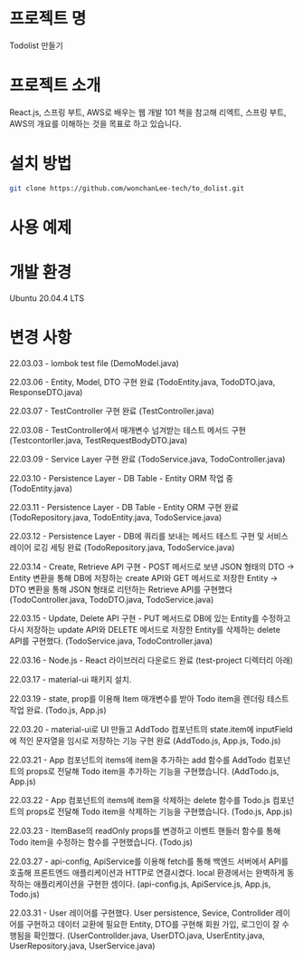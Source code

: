 # 프로젝트 명
Todolist 만들기

# 프로젝트 소개
React.js, 스프링 부트, AWS로 배우는 웹 개발 101 책을 참고해 리엑트, 스프링 부트, AWS의 개요를 이해하는 것을 목표로 하고 있습니다.

# 설치 방법
```bash
git clone https://github.com/wonchanLee-tech/to_dolist.git
```

# 사용 예제


# 개발 환경
Ubuntu 20.04.4 LTS

# 변경 사항

22.03.03 - lombok test file (DemoModel.java)

22.03.06 - Entity, Model, DTO 구현 완료 (TodoEntity.java, TodoDTO.java, ResponseDTO.java)

22.03.07 - TestController 구현 완료 (TestController.java)

22.03.08 - TestController에서 매개변수 넘겨받는 테스트 메서드 구현 (Testcontorller.java, TestRequestBodyDTO.java)

22.03.09 - Service Layer 구현 완료 (TodoService.java, TodoController.java)

22.03.10 - Persistence Layer - DB Table - Entity ORM 작업 중 (TodoEntity.java)

22.03.11 - Persistence Layer - DB Table - Entity ORM 구현 완료 (TodoRepository.java, TodoEntity.java, TodoService.java)

22.03.12 - Persistence Layer - DB에 쿼리를 보내는 메서드 테스트 구현 및 서비스 레이어 로깅 세팅 완료 (TodoRepository.java, TodoService.java)

22.03.14 - Create, Retrieve API 구현 - POST 메서드로 보낸 JSON 형태의 DTO → Entity 변환을 통해 DB에 저장하는 create API와 GET 메서드로 저장한 Entity → DTO 변환을 통해 JSON 형태로 리턴하는 Retrieve API를 구현했다 (TodoController.java, TodoDTO.java, TodoService.java)

22.03.15 - Update, Delete API 구현 - PUT 메서드로 DB에 있는 Entity를 수정하고 다시 저장하는 update API와 DELETE 메서드로 저장한 Entity를 삭제하는 delete API를 구현했다. (TodoService.java, TodoController.java)

22.03.16 - Node.js - React 라이브러리 다운로드 완료 (test-project 디렉터리 아래)

22.03.17 - material-ui 패키지 설치.

22.03.19 - state, prop를 이용해 Item 매개변수를 받아 Todo item을 렌더링 테스트 작업 완료. (Todo.js, App.js)

22.03.20 - material-ui로 UI 만들고 AddTodo 컴포넌트의 state.item에 inputField에 적인 문자열을 임시로 저장하는 기능 구현 완료 (AddTodo.js, App.js, Todo.js)

22.03.21 - App 컴포넌트의 items에 item을 추가하는 add 함수를 AddTodo 컴포넌트의 props로 전달해 Todo item을 추가하는 기능을 구현했습니다. (AddTodo.js, App.js)

22.03.22 - App 컴포넌트의 items에 item을 삭제하는 delete 함수를 Todo.js 컴포넌트의 props로 전달해 Todo item을 삭제하는 기능을 구현했습니다. (Todo.js, App.js)

22.03.23 - ItemBase의 readOnly props를 변경하고 이벤트 핸들러 함수를 통해 Todo item을 수정하는 함수를 구현했습니다. (Todo.js)

22.03.27 - api-config, ApiService를 이용해 fetch를 통해 백엔드 서버에서 API를 호출해 프론트엔드 애플리케이션과 HTTP로 연결시켰다. local 환경에서는 완벽하게 동작하는 애플리케이션을 구현한 셈이다. (api-config.js, ApiService.js, App.js, Todo.js)

22.03.31 - User 레이어를 구현했다. User persistence, Sevice, Controllder 레이어를 구현하고 데이터 교환에 필요한 Entity, DTO를 구현해 회원 가입, 로그인이 잘 수행됨을 확인했다. (UserControllder.java, UserDTO.java, UserEntity.java, UserRepository.java, UserService.java)